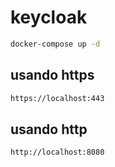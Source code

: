 # keycloak

```bash
docker-compose up -d
```

## usando https
```bash
https://localhost:443
```

## usando http
```bash
http://localhost:8080
```

